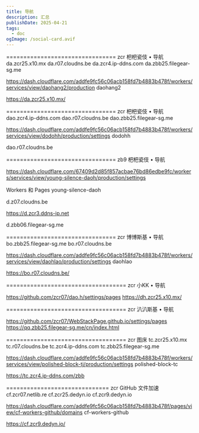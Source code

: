 ```yaml
---
title: 导航
description: 汇总
publishDate: 2025-04-21
tags:
  - doc
ogImage: /social-card.avif
---
```

================================ zcr   杷杷瓷伎 • 导航
da.zcr25.x10.mx
da.r07.cloudns.be
da.zcr4.ip-ddns.com
da.zbb25.filegear-sg.me


https://dash.cloudflare.com/addfe9fc56c06acb158fd7b4883b478f/workers/services/view/daohang2/production
daohang2


https://da.zcr25.x10.mx/


================================ zcr   杷杷瓷伎 • 导航
dao.zcr4.ip-ddns.com
dao.r07.cloudns.be
dao.zbb25.filegear-sg.me


https://dash.cloudflare.com/addfe9fc56c06acb158fd7b4883b478f/workers/services/view/dodohh/production/settings
dodohh


dao.r07.cloudns.be


================================ zb9   杷杷瓷伎 • 导航


https://dash.cloudflare.com/67409d2d85f857acbae76bd86edbe9fc/workers/services/view/young-silence-daoh/production/settings


Workers 和 Pages   young-silence-daoh


d.z07.cloudns.be


https://d.zcr3.ddns-ip.net


d.zbb06.filegear-sg.me


================================ zcr   博博斯基 • 导航
bo.zbb25.filegear-sg.me
bo.r07.cloudns.be


https://dash.cloudflare.com/addfe9fc56c06acb158fd7b4883b478f/workers/services/view/daohlao/production/settings
daohlao


https://bo.r07.cloudns.be/


=================================== zcr  小KK • 导航


https://github.com/zcr07/dao.h/settings/pages
https://dh.zcr25.x10.mx/                   


=================================== zcr 汃汃斯基 • 导航


https://github.com/zcr07/WebStackPage.github.io/settings/pages
https://qq.zbb25.filegear-sg.me/cn/index.html     


=================================== zcr 图床
tc.zcr25.x10.mx
tc.r07.cloudns.be
tc.zcr4.ip-ddns.com
tc.zbb25.filegear-sg.me


https://dash.cloudflare.com/addfe9fc56c06acb158fd7b4883b478f/workers/services/view/polished-block-tj/production/settings
polished-block-tc


https://tc.zcr4.ip-ddns.com/zbb


============================== zcr GitHub 文件加速
cf.zcr07.netlib.re
cf.zcr25.dedyn.io
cf.zcr9.dedyn.io


https://dash.cloudflare.com/addfe9fc56c06acb158fd7b4883b478f/pages/view/cf-workers-github/domains
cf-workers-github


https://cf.zcr9.dedyn.io/

